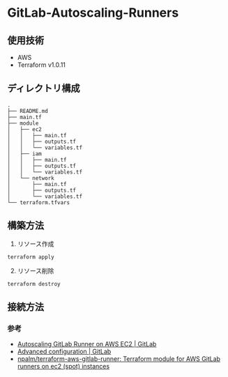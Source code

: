 # GitLab-Autoscaling-Runners

## 使用技術
- AWS
- Terraform v1.0.11

## ディレクトリ構成
```
.
├── README.md
├── main.tf
├── module
│   ├── ec2
│   │   ├── main.tf
│   │   ├── outputs.tf
│   │   └── variables.tf
│   ├── iam
│   │   ├── main.tf
│   │   ├── outputs.tf
│   │   └── variables.tf
│   └── network
│       ├── main.tf
│       ├── outputs.tf
│       └── variables.tf
└── terraform.tfvars
```

## 構築方法
1. リソース作成
```
terraform apply
```

2. リソース削除
```
terraform destroy
```

## 接続方法

### 参考
- [Autoscaling GitLab Runner on AWS EC2 \| GitLab](https://docs.gitlab.com/runner/configuration/runner_autoscale_aws/)
- [Advanced configuration \| GitLab](https://docs.gitlab.com/runner/configuration/advanced-configuration.html)
- [npalm/terraform\-aws\-gitlab\-runner: Terraform module for AWS GitLab runners on ec2 \(spot\) instances](https://github.com/npalm/terraform-aws-gitlab-runner)